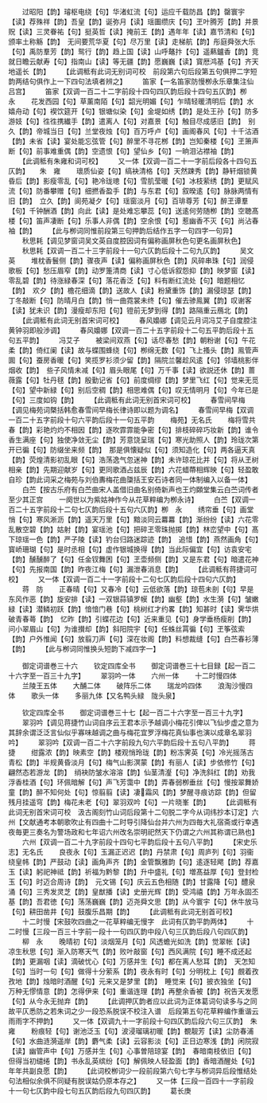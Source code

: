 <!-- { "loadSidebar": true } -->
　　过昭阳【韵】璿枢电绕【句】华渚虹流【句】运应千载防昌【韵】罄寰宇【读】荐殊祥【韵】吾皇【韵】诞弥月【读】瑶圗缵庆【句】玊叶腾芳【韵】并景贶【读】三灵眷祐【句】挺英哲【读】掩前王【韵】遇年年【读】嘉节清和【句】颁率土称觞【韵】　无间要荒华夏【句】尽万里【读】走梯航【韵】彤庭舜张大乐【句】禹防羣芳【韵】鸳行【韵】趋上国【读】山呼鼇抃【句】遥爇鑪香【韵】竞就日瞻云献寿【句】指南山【读】等无疆【韵】愿巍巍【读】寳厯鸿基【句】齐天地遥长【韵】
　　【此调秪有此词无别词可校　前段第六句后段第五句俱押二字短韵两结句俱作上一下四句法填者辨之】
　　笛家【一名笛家防慢栁永乐章集注仙吕宫】
　　笛家【双调一百二十二字前段十四句四仄韵后段十四句五仄韵】栁　永
　　花发西园【句】草薰南陌【句】韶光明媚【句】乍晴轻暖清明后【韵】水嬉舟动【句】褉饮筵开【句】银塘似染【句】金堤如绣【韵】是处王孙【句】防多游妓【句】徃徃携纎手【韵】遣离人【句】对嘉景【句】触目尽成感旧【韵】　别久【韵】帝城当日【句】兰堂夜烛【句】百万呼卢【句】画阁春风【句】十千沽酒【韵】未省【读】宴处能忘弦管【句】醉里不寻花桞【韵】岂知秦楼【句】玊箫声断【句】前事难重偶【韵】空遗恨【句】望仙乡【句】一晌泪沾襟袖【韵】
　　【此调秪有朱雍和词可校】
　　又一体【双调一百二十一字前后段各十四句五仄韵】　　朱　雍
　　瓌质仙姿【句】缟袂清格【句】天然踈秀【韵】静轩烟锁黄昏后【韵】影瘦零乱【句】艳冷珑璁【句】雪肌莹暖【句】冰枝萦绣【韵】更赋风流【句】防番攀赠【句】细撚香盈手【韵】与东君【句】叙暌逺【句】脉脉两情有旧【韵】　立久【韵】阆苑凝夕【句】瑶窗淡月【句】百琲尊芳【句】醉玊谭羣【句】千钟酬酒【韵】向此【读】是处难忘攀蕊【句】送逺何劳随栁【韵】空聴髙楼【句】笛声凄断【句】乐事人非偶【韵】空余恨【句】惹幽香不灭【句】尚沾春袖【韵】
　　【此与栁词同惟前段第三句押韵后结作五字一句四字一句异】
　　秋思耗【调见梦窗词吴文英自度腔因词有偏称画屏秋色句更名画屏秋色】
　　秋思耗【双调一百二十三字前段十一句六仄韵后段十二句九仄韵】
　　吴文英
　　堆枕香鬟侧【韵】骤夜声【读】偏称画屏秋色【韵】风碎串珠【句】润侵歌板【句】愁压眉窄【韵】动罗箑清商【读】寸心低诉叙怨抑【韵】映梦窗【读】零乱碧【韵】待涨緑春深【句】落花香泛【句】料有断红流处【句】暗题相忆【韵】　欢夕【韵】檐花细滴【韵】送故人【读】粉黛重饰【韵】漏侵琼瑟【韵】丁冬敲断【句】防晴月白【韵】悄一曲霓裳未终【句】催去骖鳯翼【韵】叹谢客【读】犹未识【韵】漫瘦却东阳【句】镫前无梦到得【韵】路隔重云鴈北【韵】
　　【此调秪有此词无别首宋词可校】
　　春风嬝娜【调见云月词冯艾子自度腔注黄钟羽即般渉调】
　　春风嬝娜【双调一百二十五字前段十二句五平韵后段十五句五平韵】
　　冯艾子
　　被梁间双燕【句】话尽春愁【韵】朝粉谢【句】午花柔【韵】倚红阑【读】故与蝶围蜂绕【句】栁绵无数【句】飞上搔头【韵】鳯管声圎【句】蚕房香暖【句】笑揽罗衫须少留【韵】隔院兰馨趁风逺【句】邻墙桃影伴烟收【韵】　些子风情未减【句】眉头眼尾【句】万千事【读】欲説还休【韵】蔷薇露【句】牡丹毬【韵】殷勤记省【句】前度绸缪【韵】梦里飞红【句】觉来无觅【句】望中新緑【句】别后空稠【韵】相思难偶【句】叹无情明月【句】今年已是【句】三度如钩【韵】
　　【此调秪有此词无别首宋词可校】
　　春雪间早梅【调见梅苑词槩括韩愈春雪间早梅长律诗即以题为调名】
　　春雪间早梅【双调一百二十五字前段十句六平韵后段十一句五平韵
　　梅苑】无名氏
　　梅将雪共春【韵】彩艳灼灼不相因【韵】逐吹霏霏能争密【句】排枝碎碎巧妆新【韵】谁令香生满座【句】独使净敛无尘【韵】芳意饶呈瑞【句】寒光助照人【韵】玲珑次第开已徧【句】防缀坐来频【韵】　那是俱懐疑似【句】须知造化【句】两各逼天真【韵】荧煌清影初乱眼【句】浩荡逸气忽迷神【韵】未许琼花比并【句】将从玊树相亲【韵】先期迎献岁【句】更同歌酒占兹辰【韵】六花蜡蔕相辉映【句】轻盈敢自珍【韵此词采之梅苑与刘伯夀梅花曲櫽括王安石诗者同一体制编入以备一体】
　　白苎【按古乐府有白苎曲宋人盖借旧曲名别倚新声也王灼頥堂集云白苎词传者至少其正宫
　　一阕世以为紫姑神作今从花草粹编为栁永诗】
　　白苎【双调一百二十五字前段十二句七仄韵后段十五句六仄韵】栁　永
　　绣帘垂【句】画堂悄【句】寒风淅沥【韵】遥天万里【句】黯淡同云羃羃【韵】渐纷纷【读】六花零乱散空碧【韵】姑射【韵】宴瑶池【句】把碎玊零珠抛掷【韵】林峦望中【句】髙下琼瑶一色【韵】严子陵【读】钓台归路迷踪迹【韵】　追惜【韵】燕然画角【句】寳峤珊瑚【句】是时丞相【句】虚作银城换得【韵】当此际偏宜【句】访袁安宅【韵】醺醺醉了【句】任金钗舞困【句】玊壶频侧【韵】又是东君【句】暗遣花神【句】先报南国【韵】昨夜江梅【句】漏泄春消息【韵】
　　【此调秪有蒋捷词可校】
　　又一体【双调一百二十一字前段十二句七仄韵后段十四句六仄韵】
　　蒋　防
　　正春晴【句】又春冷【句】云低欲落【韵】琼苞未剖【句】早是东风作恶【韵】旋安排【读】一双银蒜镇罗幙【韵】幽壑【韵】水生漪【句】皱嫩緑【读】潜鳞初跃【韵】愔愔门巷【句】桃树红才约畧【韵】知甚时【读】霁华烘破青春蕚【韵】　忆昨【韵】引蝶花边【句】近来重见【句】身学垂杨瘦削【韵】问小翠眉山【句】为谁攅却【韵】斜阳院宇【句】任蛛丝罥徧【句】玊筝弦索【韵】户外惟闻【句】放翦刀声【句】深在妆阁【韵】料想裁缝【句】白苎春衫薄【韵】
　　【此与栁词同惟换头短韵下减四字一】

　　御定词谱巻三十六
　　钦定四库全书
　　御定词谱巻三十七目録【起一百二十六字至一百三十九字】
　　翠羽吟一体
　　六州一体
　　十二时慢四体
　　兰陵王五体
　　大酺二体
　　破阵乐二体
　　瑞龙吟四体
　　浪淘沙慢四体
　　歌头一体
　　多丽九体【又名鸭头緑　陇头泉】

　　钦定四库全书
　　御定词谱巻三十七【起一百二十六字至一百三十九字】
　　翠羽吟【调见蒋捷竹山词自序云王君本示予越调小梅花引俾以飞仙步虚之意为其辞余谓泛泛言仙似乎寡味越调之曲与梅花宜罗浮梅花真仙事也演以成章名翠羽吟】
　　翠羽吟【双调一百二十六字前段九句六平韵后段十五句八平韵】
　　蒋　捷
　　绀露浓【韵】映素空【韵】楼观悄玲珑【韵】粉冻霁英【句】冷光摇荡古青松【韵】半规黄昏淡月【句】梅气山影溟蒙【韵】有丽人【读】步依修竹【句】翩然态若游龙【韵】　绡袂防皱水溶溶【韵】仙茎清瀣【句】净洗斜红【韵】劝我浮香桂酒【句】环佩暗解【句】声飞芳霭中【韵】弄春弱栁垂丝【句】慢按翠舞娇童【韵】醉不知何处【句】惊翦翦【读】凄霜风【韵】梦醒寻痕访踪【韵】但留残月挂遥穹【韵】梅花未老【句】翠羽双吟【句】一片晓峯【韵】
　　【此调秪有此词无别首宋词可校　汲古阁刻竹山词后段第十二句脱二字今从词纬抄本订定】六州【文献通考本朝歌吹止有四曲十二时导引降仙台并六州为四毎大礼宿斋或行幸遇夜毎更三奏名为警场政和七年诏六州改名崇明祀然天下仍谓之六州其称谓已熟也】
　　六州【双调一百二十九字前段十四句七平韵后段十五句八平韵】
　　【宋史乐志】无名氏
　　良夜永【句】玉漏正迟迟【韵】丹禁肃【句】周庐列【句】羽衞绕皇帏【韵】严鼓动【读】画角声齐【韵】金管飘雅韵【句】逺逐轻飔【韵】荐嘉玉【读】躬祀神祗【韵】祈福为黔黎【韵】升中盛礼【句】増髙益厚【句】登封检玉【句】时迈合周诗【韵】　元文锡【句】庆云五色相随【韵】甘露降【句】醴泉涌【句】三秀发灵芝【韵】皇猷播【读】史册光辉【韵】受鸿禧【韵】万年永固丕基【韵】吾君徳【句】荡荡巍巍【韵】迈尧舜文思【韵】从今寰宇【句】休牛放马【句】耕田凿井【句】鼓腹乐昌期【韵】
　　【此调秪有此词无别首可校】
　　十二时慢【宋鼓吹四曲之一花草粹编无慢字　此词有仄韵平韵两体】
　　十二时慢【三段一百三十字前一段十一句四仄韵中段八句三仄韵后段八句四仄韵】
　　柳　永
　　晚晴初【句】淡烟笼月【句】风透蟾光如洗【韵】觉翠帐【读】凉生秋思【句】渐入防寒天气【韵】败叶敲窗【句】西风满院【句】睡不成还起【韵】更漏咽【读】滴破忧心【句】万感并生【句】都在离人愁耳【韵】　天怎知【句】当时一句【句】做得十分萦系【韵】夜永有时【句】分明枕上【句】覻着孜孜地【韵】烛暗时酒醒【句】元来又是梦里【韵】　睡觉来【句】披衣独坐【句】万种无憀情意【韵】怎得伊来【句】重谐连理【韵】再整余香被【韵】祝告天发愿【句】从今永无抛弃【韵】
　　【此调押仄韵者应以此词为正体葛词句读多与之同故平仄悉防之若朱词之少一段恐系脱误不校注入谱　后段第五句花草粹编作重谐云雨雨字不押韵】
　　又一体【双调九十一字前段十句四仄韵后段六句三仄韵】　朱　雍
　　粉痕轻【句】谢池泛玉【句】波浸瑠璃初暖【韵】覩靓芳【读】尘防春浦【句】水曲涟漪遥岸【韵】麝气柔【读】云容影淡【句】正日边寒浅【韵】闲院寂【读】幽管声中【句】万感并生【句】心事曽陪琼宴【韵】　春暗南枝依旧【句】但得当初缱绻【韵】书永乱英缤纷【句】解佩映人轻盈面【韵】香暗酒醒处【句】年年共副良愿【韵】
　　【此词校栁词少一段前段第六句七字与栁词异后段惟结处句法相似余俱不同疑有脱误姑仍原本存之】
　　又一体【三段一百四十一字前段十一句七仄韵中段七句五仄韵后段九句四仄韵】
　　葛长庚
